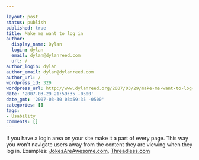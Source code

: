 ```yaml
---

layout: post
status: publish
published: true
title: Make me want to log in
author:
  display_name: Dylan
  login: dylan
  email: dylan@dylanreed.com
  url: /
author_login: dylan
author_email: dylan@dylanreed.com
author_url: /
wordpress_id: 329
wordpress_url: http://www.dylanreed.org/2007/03/29/make-me-want-to-log-in/
date: '2007-03-29 21:59:35 -0500'
date_gmt: '2007-03-30 03:59:35 -0500'
categories: []
tags:
- Usability
comments: []
---
```


If you have a login area on your site make it a part of every page. This way you won't navigate users away from the content they are viewing when they log in. Examples: [JokesAreAwesome.com][1], [Threadless.com][2]

   [1]: http://www.jokesareawesome.com
   [2]: http://www.threadless.com

